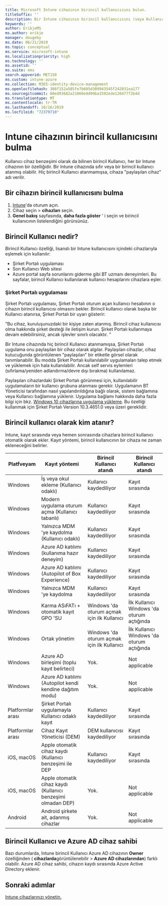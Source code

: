 ```yaml
---
title: Microsoft Intune cihazının birincil kullanıcısını bulun.
titleSuffix: ''
description: Bir Intune cihazının birincil kullanıcısını (veya Kullanıcı aygıtı benzeşimini) bulun.
keywords: ''
author: ErikjeMS
ms.author: erikje
manager: dougeby
ms.date: 06/21/2019
ms.topic: conceptual
ms.service: microsoft-intune
ms.localizationpriority: high
ms.technology: ''
ms.assetid: ''
ms.suite: ems
search.appverid: MET150
ms.custom: intune-azure
ms.collection: M365-identity-device-management
ms.openlocfilehash: 308f152a585fe7b605d309943545f242031ea177
ms.sourcegitcommit: 60ed93682a21860e9d99ba1592ede120477f2b4d
ms.translationtype: MT
ms.contentlocale: tr-TR
ms.lasthandoff: 10/16/2019
ms.locfileid: "72379710"
---
```

# <a name="find-the-primary-user-of-an-intune-device"></a>Intune cihazının birincil kullanıcısını bulma

Kullanıcı cihaz benzeşimi olarak da bilinen birincil Kullanıcı, her bir Intune cihazının bir özelliğidir. Bir Intune cihazında sıfır veya bir birincil kullanıcı atanmış olabilir. Hiç birincil Kullanıcı atanmamışsa, cihaza "paylaşılan cihaz" adı verilir.

## <a name="how-to-find-a-devices-primary-user"></a>Bir cihazın birincil kullanıcısını bulma

1. [Intune](https://go.microsoft.com/fwlink/?linkid=2090973)'da oturum açın.
2. Cihaz seçin > **cihazları** seçin.
3. **Genel bakış** sayfasında, **daha fazla göster** ' i seçin ve birincil kullanıcının listelendiğini görürsünüz.

## <a name="what-is-the-primary-user"></a>Birincil Kullanıcı nedir?
Birincil Kullanıcı özelliği, lisanslı bir Intune kullanıcısını içindeki cihazlarıyla eşlemek için kullanılır:
- Şirket Portalı uygulaması
- Son Kullanıcı Web sitesi
- Azure portal sayfa sorunlarını giderme gibi BT uzmanı deneyimleri. Bu sayfalar, birincil Kullanıcı kullanılarak kullanıcı hesaplarını cihazlara eşler.    

### <a name="company-portal-app"></a>Şirket Portalı uygulaması
Şirket Portalı uygulaması, Şirket Portalı oturum açan kullanıcı hesabının o cihazın birincil kullanıcısı olmasını bekler. Birincil kullanıcı olarak başka bir Kullanıcı atanırsa, Şirket Portalı bir uyarı gösterir:

"Bu cihaz, kuruluşunuzdaki bir kişiye zaten atanmış. Birincil cihaz kullanıcısı olma hakkında şirket desteği ile iletişim kurun. Şirket Portalı kullanmaya devam edebilirsiniz, ancak işlevler sınırlı olacaktır. "

Bir Intune cihazında hiç birincil Kullanıcı atanmamışsa, Şirket Portalı uygulama onu paylaşılan bir cihaz olarak algılar. Paylaşılan cihazlar, cihaz kutucuğunda görüntülenen "paylaşılan" bir etiketle görsel olarak tanımlanabilir. Bu modda Şirket Portalı kullanılabilir uygulamaları talep etmek ve yüklemek için hala kullanılabilir. Ancak self servis eylemleri (sıfırlama/yeniden adlandırma/devre dışı bırakma) kullanılamaz.  

Paylaşılan cihazlardaki Şirket Portalı görünmesi için, kullanılabilir uygulamaların bir kullanıcı grubuna atanması gerekir. Uygulamanın BT Yöneticisi tarafından nasıl yapılandırıldığına bağlı olarak, sistem bağlamına veya Kullanıcı bağlamına yüklenir. Uygulama bağlamı hakkında daha fazla bilgi için bkz. [Windows 10 cihazlarına uygulama yükleme](../apps/apps-windows-10-app-deploy.md). Bu özelliği kullanmak için Şirket Portalı Version 10.3.4651.0 veya üzeri gereklidir.


## <a name="who-is-assigned-as-the-primary-user"></a>Birincil kullanıcı olarak kim atanır?
Intune, kayıt sırasında veya hemen sonrasında cihazlara birincil kullanıcı otomatik olarak ekler. Kayıt yöntemi, birincil kullanıcının bir cihaza ne zaman ekleneceğini belirler.

| Platfveyam | Kayıt yöntemi | Birincil Kullanıcı atandı | Birincil Kullanıcı atandı |
| ---- | ---- | ---- | ---- |
| Windows | İş veya okul ekleme (Kullanıcı odaklı) | Kullanıcı kaydediliyor | Kayıt sırasında |   
| Windows | Modern uygulama oturum açma (Kullanıcı tabanlı) | Kullanıcı kaydediliyor | Kayıt sırasında | 
| Windows | Yalnızca MDM 'ye kaydolma (Kullanıcı odaklı) | Kullanıcı kaydediliyor | Kayıt sırasında | 
| Windows | Azure AD katılımı (kullanıma hazır deneyim) | Kullanıcı kaydediliyor | Kayıt sırasında | 
| Windows | Azure AD katılımı (Autopilot of Box Experience) | Kullanıcı kaydediliyor | Kayıt sırasında | 
| Windows | Yalnızca MDM 'ye kaydolma | Kullanıcı kaydediliyor | Kayıt sırasında | 
| Windows | Karma ASıFATı + otomatik kayıt GPO 'SU | Windows 'da oturum açmak için ilk Kullanıcı | İlk Kullanıcı Windows 'da oturum açtığında| 
| Windows | Ortak yönetim | Windows 'da oturum açmak için ilk Kullanıcı | İlk Kullanıcı Windows 'da oturum açtığında | 
| Windows | Azure AD birleşimi (toplu kayıt belirteci) | Yok. | Not applicable | 
| Windows | Azure AD katılımı (Autopilot kendi kendine dağıtım modu) | Yok. | Not applicable | 
| Platformlar arası | Şirket Portalı uygulamayla Kullanıcı odaklı kayıt | Kullanıcı kaydediliyor | Kayıt sırasında |
| Platformlar arası | Cihaz Kayıt Yöneticisi (DEM) | DEM kullanıcısı kaydediliyor | Kayıt sırasında |
| iOS, macOS | Apple otomatik cihaz kaydı (Kullanıcı benzeşimi ile DEP | Kullanıcı kaydediliyor | Kayıt sırasında |
| iOS, macOS | Apple otomatik cihaz kaydı (Kullanıcı benzeşimi olmadan DEP) | Yok. | Not applicable |
| Android | Android şirkete ait, adanmış cihazlar | Yok. | Not applicable |

## <a name="primary-user-and-azure-ad-device-owner"></a>Birincil Kullanıcı ve Azure AD cihaz sahibi
Bazı durumlarda, Intune birincil Kullanıcı Azure AD cihazının **Owner** özelliğinden ( **cihazlarda**görüntülenebilir  > **Azure AD cihazlarından**) farklı olabilir. Azure AD cihaz sahibi, cihazın kaydı sırasında Azure Active Directory eklenir.

## <a name="next-steps"></a>Sonraki adımlar
[Intune cihazlarınızı yönetin.](device-management.md)
